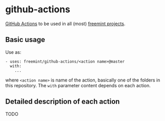 # github-actions

[GitHub Actions](https://github.com/features/actions) to be used in all (most) [freemint projects](https://github.com/freemint).

## Basic usage

Use as:
```
- uses: freemint/github-actions/<action name>@master
  with:
    ...
```
where `<action name>` is name of the action, basically one of the
folders in this repository. The `with` parameter content depends on each
action.

## Detailed description of each action

TODO
